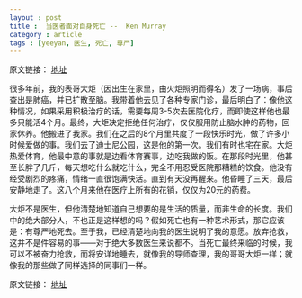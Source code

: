 ```yaml
---
layout : post
title :  当医者面对自身死亡 --  Ken Murray
category : article
tags : [yeeyan, 医生, 死亡, 尊严]
---
```


原文链接： [地址](http://select.yeeyan.org/view/254011/237994)

很多年前，我的表哥大炬（因出生在家里，由火炬照明而得名）发了一场病，事后查出是肺癌，并已扩散至脑。我带着他去见了各种专家门诊，最后明白了：像他这种情况，如果采用积极治疗的话，需要每周3-5次去医院化疗，而即使这样他也最多只能活4个月。最终，大炬决定拒绝任何治疗，仅仅服用防止脑水肿的药物，回家休养。他搬进了我家。我们在之后的8个月里共度了一段快乐时光，做了许多小时候爱做的事。我们去了迪士尼公园，这是他的第一次。我们有时也宅在家。大炬热爱体育，他最中意的事就是边看体育赛事，边吃我做的饭。在那段时光里，他甚至长胖了几斤，每天想吃什么就吃什么，完全不用忍受医院那糟糕的饮食。他没有经受剧烈的疼痛，情绪一直很饱满快活。直到有天没再醒来。他昏睡了三天，最后安静地走了。这八个月来他在医疗上所有的花销，仅仅为20元的药费。

大炬不是医生，但他清楚地知道自己想要的是生活的质量，而非生命的长度。我们中的绝大部分人，不也正是这样想的吗？假如死亡也有一种艺术形式，那它应该是：有尊严地死去。至于我，已经清楚地向我的医生说明了我的意愿。放弃抢救，这并不是件容易的事——对于绝大多数医生来说都不。当死亡最终来临的时候，我可以不被奋力抢救，而将安详地睡去，就像我的导师查理，我的哥哥大炬一样；就像我的那些做了同样选择的同事们一样。


原文链接： [地址](http://select.yeeyan.org/view/254011/237994)